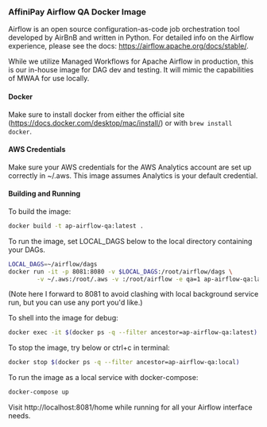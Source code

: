 ### AffiniPay Airflow QA Docker Image

Airflow is an open source configuration-as-code job orchestration tool developed by AirBnB and written in Python. For detailed info on the Airflow experience, please see the docs: https://airflow.apache.org/docs/stable/.

While we utilize Managed Workflows for Apache Airflow in production, this is our in-house image for DAG dev and testing. It will mimic the capabilities of MWAA for use locally.

#### Docker

Make sure to install docker from either the official site (https://docs.docker.com/desktop/mac/install/) or with `brew install docker`.

#### AWS Credentials

Make sure your AWS credentials for the AWS Analytics account are set up correctly in ~/.aws. This image assumes Analytics is your default credential.

#### Building and Running

To build the image:
```bash
docker build -t ap-airflow-qa:latest .
```

To run the image, set LOCAL_DAGS below to the local directory containing your DAGs.
```bash
LOCAL_DAGS=~/airflow/dags
docker run -it -p 8081:8080 -v $LOCAL_DAGS:/root/airflow/dags \
        -v ~/.aws:/root/.aws -v :/root/airflow -e qa=1 ap-airflow-qa:latest
```
(Note here I forward to 8081 to avoid clashing with local background service run, but you can use any port you'd like.)

To shell into the image for debug:
```bash
docker exec -it $(docker ps -q --filter ancestor=ap-airflow-qa:latest) /bin/bash
```

To stop the image, try below or ctrl+c in terminal:
```bash
docker stop $(docker ps -q --filter ancestor=ap-airflow-qa:local)
```

To run the image as a local service with docker-compose:
```bash
docker-compose up
```

Visit http://localhost:8081/home while running for all your Airflow interface needs.
